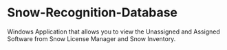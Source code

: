 # Snow-Recognition-Database
Windows Application that allows you to view the Unassigned and Assigned Software from Snow License Manager and Snow Inventory.
